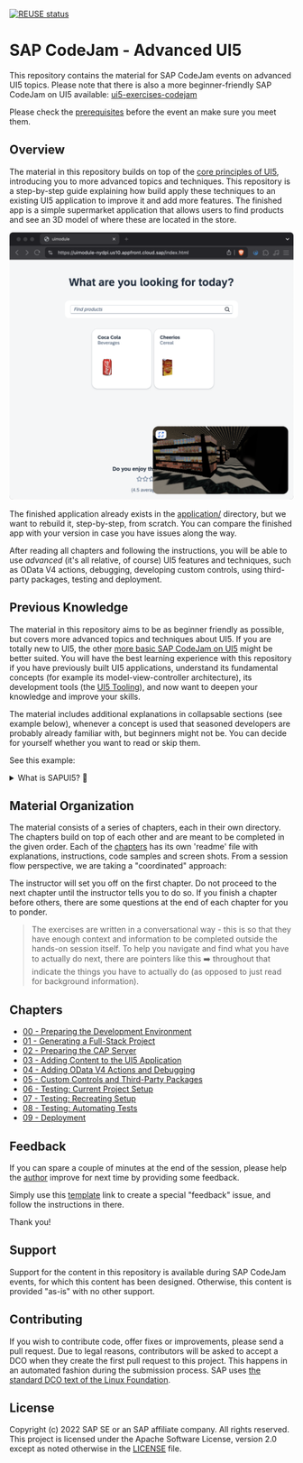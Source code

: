 [![REUSE status](https://api.reuse.software/badge/github.com/SAP-samples/ui5-advanced-exercises-codejam)](https://api.reuse.software/info/github.com/SAP-samples/ui5-advanced-exercises-codejam)

# SAP CodeJam - Advanced UI5

This repository contains the material for SAP CodeJam events on advanced UI5 topics. Please note that there is also a more beginner-friendly SAP CodeJam on UI5 available: [ui5-exercises-codejam](https://github.com/SAP-Samples/ui5-exercises-codejam)

Please check the [prerequisites](/chapters/00-prep-dev-environment/readme.md#1-prerequisites) before the event an make sure you meet them.

## Overview

The material in this repository builds on top of the [core principles of UI5](https://github.com/SAP-Samples/ui5-exercises-codejam), introducing you to more advanced topics and techniques. This repository is a step-by-step guide explaining how build apply these techniques to an existing UI5 application to improve it and add more features. The finished app is a simple supermarket application that allows users to find products and see an 3D model of where these are located in the store. 

![The finished app](/chapters/09-deployment/application.png)

The finished application already exists in the [application/](/application) directory, but we want to rebuild it, step-by-step, from scratch. You can compare the finished app with your version in case you have issues along the way.

After reading all chapters and following the instructions, you will be able to use *advanced* (it's all relative, of course) UI5 features and techniques, such as OData V4 actions, debugging, developing custom controls, using third-party packages, testing and deployment.

## Previous Knowledge

The material in this repository aims to be as beginner friendly as possible, but covers more advanced topics and techniques about UI5. If you are totally new to UI5, the other [more basic SAP CodeJam on UI5](https://github.com/SAP-Samples/ui5-exercises-codejam) might be better suited. You will have the best learning experience with this repository if you have previously built UI5 applications, understand its fundamental concepts (for example its model-view-controller architecture), its development tools (the [UI5 Tooling](https://www.npmjs.com/package/@ui5/cli)), and now want to deepen your knowledge and improve your skills.

The material includes additional explanations in collapsable sections (see example below), whenever a concept is used that seasoned developers are probably already familiar with, but beginners might not be. You can decide for yourself whether you want to read or skip them.

See this example:

<details>
<summary>What is SAPUI5? 💬</summary>

<br>

> SAPUI5 is an HTML5 framework for creating cross-platform, enterprise-grade web applications in an efficient way.
>
> See this [blog post](https://blogs.sap.com/2021/08/23/what-is-sapui5/) for more information.

</details>

## Material Organization

The material consists of a series of chapters, each in their own directory. The chapters build on top of each other and are meant to be completed in the given order. Each of the [chapters](#chapters) has its own 'readme' file with explanations, instructions, code samples and screen shots. From a session flow perspective, we are taking a "coordinated" approach:

The instructor will set you off on the first chapter. Do not proceed to the next chapter until the instructor tells you to do so. If you finish a chapter before others, there are some questions at the end of each chapter for you to ponder.

> The exercises are written in a conversational way - this is so that they have enough context and information to be completed outside the hands-on session itself. To help you navigate and find what you have to actually do next, there are pointers like this ➡️ throughout that indicate the things you have to actually do (as opposed to just read for background information).

## Chapters

- [00 - Preparing the Development Environment](/chapters/00-prep-dev-environment/)
- [01 - Generating a Full-Stack Project](/chapters/01-generating-full-stack-project/)
- [02 - Preparing the CAP Server](/chapters/02-preparing-cap-server/)
- [03 - Adding Content to the UI5 Application](/chapters/03-adding-content-to-ui5-app/)
- [04 - Adding OData V4 Actions and Debugging](/chapters/04-adding-odata-v4-actions-and-debugging/)
- [05 - Custom Controls and Third-Party Packages](/chapters/05-custom-controls-and-third-party-packages/)
- [06 - Testing: Current Project Setup](/chapters/06-testing-current-project-setup/)
- [07 - Testing: Recreating Setup](/chapters/07-testing-recreating-setup/)
- [08 - Testing: Automating Tests](/chapters/08-testing-automating-tests/)
- [09 - Deployment](/chapters/09-deployment/)

## Feedback

If you can spare a couple of minutes at the end of the session, please help the [author](https://github.com/nicoschoenteich) improve for next time by providing some feedback.

Simply use this [template](https://github.com/SAP-samples/ui5-advanced-exercises-codejam/issues/new?assignees=&labels=feedback&template=session-feedback-template.md&title=Session%20Feedback) link to create a special "feedback" issue, and follow the instructions in there.

Thank you!

## Support

Support for the content in this repository is available during SAP CodeJam events, for which this content has been designed. Otherwise, this content is provided "as-is" with no other support.

## Contributing
If you wish to contribute code, offer fixes or improvements, please send a pull request. Due to legal reasons, contributors will be asked to accept a DCO when they create the first pull request to this project. This happens in an automated fashion during the submission process. SAP uses [the standard DCO text of the Linux Foundation](https://developercertificate.org/).

## License
Copyright (c) 2022 SAP SE or an SAP affiliate company. All rights reserved. This project is licensed under the Apache Software License, version 2.0 except as noted otherwise in the [LICENSE](/LICENSE) file.
